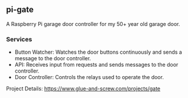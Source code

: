 ## pi-gate

A Raspberry Pi garage door controller for my 50+ year old garage door.

### Services

- Button Watcher: Watches the door buttons continuously and sends a message to the door controller.
- API: Receives input from requests and sends messages to the door controller.
- Door Controller: Controls the relays used to operate the door.


Project Details: https://www.glue-and-screw.com/projects/gate
